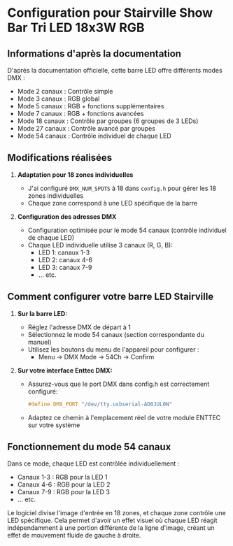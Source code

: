 # Configuration pour Stairville Show Bar Tri LED 18x3W RGB

## Informations d'après la documentation

D'après la documentation officielle, cette barre LED offre différents modes DMX :
- Mode 2 canaux : Contrôle simple
- Mode 3 canaux : RGB global
- Mode 5 canaux : RGB + fonctions supplémentaires
- Mode 7 canaux : RGB + fonctions avancées
- Mode 18 canaux : Contrôle par groupes (6 groupes de 3 LEDs)
- Mode 27 canaux : Contrôle avancé par groupes
- Mode 54 canaux : Contrôle individuel de chaque LED

## Modifications réalisées

1. **Adaptation pour 18 zones individuelles**
   - J'ai configuré `DMX_NUM_SPOTS` à 18 dans `config.h` pour gérer les 18 zones individuelles
   - Chaque zone correspond à une LED spécifique de la barre

2. **Configuration des adresses DMX**
   - Configuration optimisée pour le mode 54 canaux (contrôle individuel de chaque LED)
   - Chaque LED individuelle utilise 3 canaux (R, G, B):
     - LED 1: canaux 1-3
     - LED 2: canaux 4-6
     - LED 3: canaux 7-9
     - ... etc.

## Comment configurer votre barre LED Stairville

1. **Sur la barre LED:**
   - Réglez l'adresse DMX de départ à 1
   - Sélectionnez le mode 54 canaux (section correspondante du manuel)
   - Utilisez les boutons du menu de l'appareil pour configurer :
     - Menu → DMX Mode → 54Ch → Confirm

2. **Sur votre interface Enttec DMX:**
   - Assurez-vous que le port DMX dans config.h est correctement configuré:
     ```c
     #define DMX_PORT "/dev/tty.usbserial-AD0JUL0N"
     ```
   - Adaptez ce chemin à l'emplacement réel de votre module ENTTEC sur votre système

## Fonctionnement du mode 54 canaux

Dans ce mode, chaque LED est contrôlée individuellement :
- Canaux 1-3 : RGB pour la LED 1
- Canaux 4-6 : RGB pour la LED 2
- Canaux 7-9 : RGB pour la LED 3
- ... etc.

Le logiciel divise l'image d'entrée en 18 zones, et chaque zone contrôle une LED spécifique. Cela permet d'avoir un effet visuel où chaque LED réagit indépendamment à une portion différente de la ligne d'image, créant un effet de mouvement fluide de gauche à droite.
